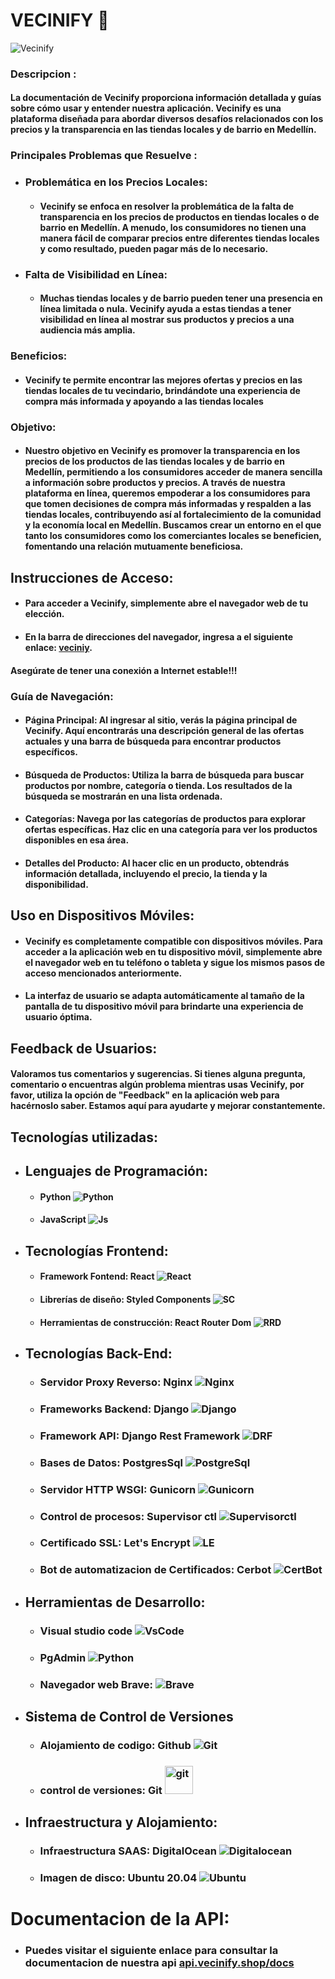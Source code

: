 
# VECINIFY 🏪
![Vecinify](https://i.imgur.com/ML1H8Ct.png)
### Descripcion  :

#### La documentación de Vecinify proporciona información detallada y guías sobre cómo usar y entender nuestra aplicación. Vecinify es una plataforma diseñada para abordar diversos desafíos relacionados con los precios y la transparencia en las tiendas locales y de barrio en Medellín.

###  Principales Problemas que Resuelve :

- ### Problemática en los Precios Locales: 
  * #### Vecinify se enfoca en resolver la problemática de la falta de transparencia en los precios de productos en tiendas locales o de barrio en Medellín. A menudo, los consumidores no tienen una manera fácil de comparar precios entre diferentes tiendas locales y como resultado, pueden pagar más de lo necesario.

- ### Falta de Visibilidad en Línea: 
   * #### Muchas tiendas locales y de barrio pueden tener una presencia en línea limitada o nula. Vecinify ayuda a estas tiendas a tener visibilidad en línea al mostrar sus productos y precios a una audiencia más amplia.

### Beneficios:

 * #### Vecinify te permite encontrar las mejores ofertas y precios en las tiendas locales de tu vecindario, brindándote una experiencia de compra más informada y apoyando a las tiendas locales


### Objetivo: 

 * #### Nuestro objetivo en Vecinify es promover la transparencia en los precios de los productos de las tiendas locales y de barrio en Medellín, permitiendo a los consumidores acceder de manera sencilla a información sobre productos y precios. A través de nuestra plataforma en línea, queremos empoderar a los consumidores para que tomen decisiones de compra más informadas y respalden a las tiendas locales, contribuyendo así al fortalecimiento de la comunidad y la economía local en Medellín. Buscamos crear un entorno en el que tanto los consumidores como los comerciantes locales se beneficien, fomentando una relación mutuamente beneficiosa.

## Instrucciones de Acceso:

* #### Para acceder a Vecinify, simplemente abre el navegador web de tu elección.
* #### En la barra de direcciones del navegador, ingresa a el siguiente enlace: [veciniy](vecinify.com).
#### Asegúrate de tener una conexión a Internet estable!!!


### Guía de Navegación:

- #### Página Principal: Al ingresar al sitio, verás la página principal de Vecinify. Aquí encontrarás una descripción general de las ofertas actuales y una barra de búsqueda para encontrar productos específicos.

- #### Búsqueda de Productos: Utiliza la barra de búsqueda para buscar productos por nombre, categoría o tienda. Los resultados de la búsqueda se mostrarán en una lista ordenada.

- #### Categorías: Navega por las categorías de productos para explorar ofertas específicas. Haz clic en una categoría para ver los productos disponibles en esa área.

- #### Detalles del Producto: Al hacer clic en un producto, obtendrás información detallada, incluyendo el precio, la tienda y la disponibilidad.


## Uso en Dispositivos Móviles:

* #### Vecinify es completamente compatible con dispositivos móviles. Para acceder a la aplicación web en tu dispositivo móvil, simplemente abre el navegador web en tu teléfono o tableta y sigue los mismos pasos de acceso mencionados anteriormente.
 * #### La interfaz de usuario se adapta automáticamente al tamaño de la pantalla de tu dispositivo móvil para brindarte una experiencia de usuario óptima.


## Feedback de Usuarios:
#### Valoramos tus comentarios y sugerencias. Si tienes alguna pregunta, comentario o encuentras algún problema mientras usas Vecinify, por favor, utiliza la opción de "Feedback" en la aplicación web para hacérnoslo saber. Estamos aquí para ayudarte y mejorar constantemente.

## Tecnologías utilizadas:
- ## Lenguajes de Programación:

   * #### Python <img src="https://img.shields.io/badge/python-3670A0?&logo=python&logoColor=ffdd54" alt="Python"/>
   * #### JavaScript <img src="https://img.shields.io/badge/javascript-%23323330.svg?&logo=javascript&logoColor=%23F7DF1E" alt="Js" />

- ## Tecnologías Frontend:
  * #### Framework Fontend: React  <img src="https://img.shields.io/badge/react-%2320232a.svg?&logo=react&logoColor=%2361DAFB" alt="React"/>
  * #### Librerías de diseño: Styled Components <img src="https://img.shields.io/badge/styled--components-DB7093?&logo=styled-components&logoColor=white" alt="SC"/>
  * ####  Herramientas de construcción: React Router Dom  <img src="https://img.shields.io/badge/React_Router-CA4245?&logo=react-router&logoColor=white" alt="RRD"/>
  
- ## Tecnologías Back-End:
  * ### Servidor Proxy Reverso: Nginx <img src="https://img.shields.io/badge/nginx-%23009639.svg?&logo=nginx&logoColor=white" alt="Nginx"/>
  * ### Frameworks Backend: Django <img src="https://img.shields.io/badge/django-%23092E20.svg?logo=django&logoColor=white" alt="Django"/>
  * ### Framework API: Django Rest Framework <img src="https://img.shields.io/badge/DJANGO-REST-ff1709?&logo=django&logoColor=white&color=ff1709&labelColor=gray" alt="DRF"/>
  * ### Bases de Datos: PostgresSql <img src="https://img.shields.io/badge/postgres-%23316192.svg?&logo=postgresql&logoColor=white"  alt="PostgreSql"/>
  * ### Servidor HTTP WSGI:  Gunicorn <img src="https://img.shields.io/badge/gunicorn-%298729.svg?&logo=gunicorn&logoColor=white"  alt="Gunicorn"/>
  * ### Control de procesos: Supervisor ctl <img src="https://img.shields.io/badge/supervisor-ctl-%234E82C2?&logo=supervisor-ctl" alt="Supervisorctl"/>
  * ### Certificado SSL: Let's Encrypt <img src="https://img.shields.io/badge/Let's%20Encrypt-%E2%9C%93-green" alt="LE"/>
  * ### Bot de automatizacion de Certificados: Cerbot <img src="https://img.shields.io/badge/Certbot-%E2%9C%93-green" alt="CertBot"/>

- ## Herramientas de Desarrollo:
  * ### Visual studio code  <img src="https://img.shields.io/badge/Visual%20Studio%20Code-0078d7.svg?&logo=visual-studio-code&logoColor=white" alt="VsCode"/>
  * ### PgAdmin <img src="https://img.shields.io/badge/PgAdmin-%234E82C2?&logo=pgadmin&logoColor=white" alt="Python"/> 
  * ### Navegador web Brave: <img src="https://img.shields.io/badge/Brave-FB542B?&logo=Brave&logoColor=white" alt="Brave"/>
  
- ## Sistema de Control de Versiones
  * ### Alojamiento de codigo: Github <img src="https://img.shields.io/badge/GitHub-%23121011.svg?logo=github&logoColor=white" alt="Git"/>
  * ### control de versiones: Git <img src="https://img.shields.io/badge/Git-%23F05032.svg?logo=git&logoColor=white" style="width: 45px" alt="git"/>
    
- ## Infraestructura y Alojamiento:
  * ### Infraestructura SAAS: DigitalOcean   <img src="https://img.shields.io/badge/DigitalOcean-%230167ff.svg?&logo=digitalOcean&logoColor=white" alt="Digitalocean"/>
   * ### Imagen de disco: Ubuntu 20.04  <img src="https://img.shields.io/badge/Ubuntu-E95420?&logo=ubuntu&logoColor=white" alt="Ubuntu"/>

# Documentacion de la API:
  * ### Puedes visitar el siguiente enlace para consultar la documentacion de nuestra api [api.vecinify.shop/docs](https://api.vecinify.shop/docs)  
   


